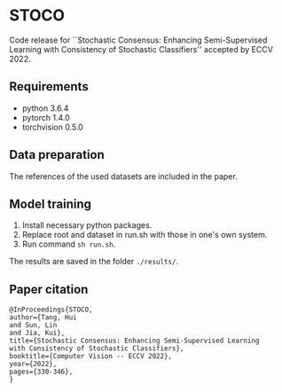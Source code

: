 # STOCO
Code release for ``Stochastic Consensus: Enhancing Semi-Supervised Learning with Consistency of Stochastic Classifiers'' accepted by ECCV 2022.

## Requirements
- python 3.6.4
- pytorch 1.4.0
- torchvision 0.5.0

## Data preparation
The references of the used datasets are included in the paper.

## Model training
1. Install necessary python packages.
2. Replace root and dataset in run.sh with those in one's own system. 
3. Run command `sh run.sh`.

The results are saved in the folder `./results/`.

## Paper citation
```
@InProceedings{STOCO,
author={Tang, Hui
and Sun, Lin
and Jia, Kui},
title={Stochastic Consensus: Enhancing Semi-Supervised Learning with Consistency of Stochastic Classifiers},
booktitle={Computer Vision -- ECCV 2022},
year={2022},
pages={330-346},
}
```
